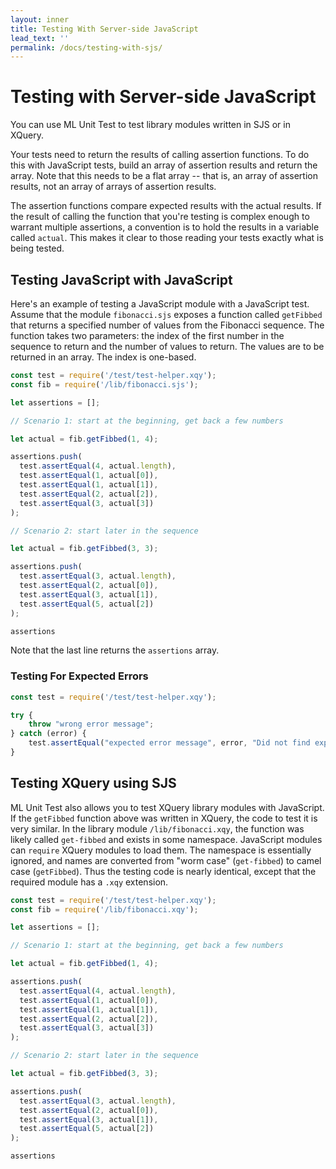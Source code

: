 ```yaml
---
layout: inner
title: Testing With Server-side JavaScript
lead_text: ''
permalink: /docs/testing-with-sjs/
---
```


# Testing with Server-side JavaScript

You can use ML Unit Test to test library modules written in SJS or in XQuery. 

Your tests need to return the results of calling assertion functions. To do this with JavaScript tests, build an array
of assertion results and return the array. Note that this needs to be a flat array -- that is, an array of assertion
results, not an array of arrays of assertion results. 

The assertion functions compare expected results with the actual results. If the result of calling the function that 
you're testing is complex enough to warrant multiple assertions, a convention is to hold the results in a variable 
called `actual`. This makes it clear to those reading your tests exactly what is being tested. 

## Testing JavaScript with JavaScript

Here's an example of testing a JavaScript module with a JavaScript test. Assume that the module `fibonacci.sjs` exposes a
function called `getFibbed` that returns a specified number of values from the Fibonacci sequence. The function takes
two parameters: the index of the first number in the sequence to return and the number of values to return. The values 
are to be returned in an array. The index is one-based. 

```javascript
const test = require('/test/test-helper.xqy');
const fib = require('/lib/fibonacci.sjs');

let assertions = [];

// Scenario 1: start at the beginning, get back a few numbers

let actual = fib.getFibbed(1, 4);

assertions.push(
  test.assertEqual(4, actual.length),
  test.assertEqual(1, actual[0]),
  test.assertEqual(1, actual[1]),
  test.assertEqual(2, actual[2]),
  test.assertEqual(3, actual[3])
);

// Scenario 2: start later in the sequence

let actual = fib.getFibbed(3, 3);

assertions.push(
  test.assertEqual(3, actual.length),
  test.assertEqual(2, actual[0]),
  test.assertEqual(3, actual[1]),
  test.assertEqual(5, actual[2])
);

assertions
```

Note that the last line returns the `assertions` array. 

### Testing For Expected Errors

```javascript
const test = require('/test/test-helper.xqy');

try {
    throw "wrong error message";
} catch (error) {
    test.assertEqual("expected error message", error, "Did not find expected error message");
}
```

## Testing XQuery using SJS

ML Unit Test also allows you to test XQuery library modules with JavaScript. If the `getFibbed` function above was 
written in XQuery, the code to test it is very similar. In the library module `/lib/fibonacci.xqy`, the function was
likely called `get-fibbed` and exists in some namespace. JavaScript modules can `require` XQuery modules to load them.
The namespace is essentially ignored, and names are converted from "worm case" (`get-fibbed`) to camel case 
(`getFibbed`). Thus the testing code is nearly identical, except that the required module has a `.xqy` extension. 

```javascript
const test = require('/test/test-helper.xqy');
const fib = require('/lib/fibonacci.xqy');

let assertions = [];

// Scenario 1: start at the beginning, get back a few numbers

let actual = fib.getFibbed(1, 4);

assertions.push(
  test.assertEqual(4, actual.length),
  test.assertEqual(1, actual[0]),
  test.assertEqual(1, actual[1]),
  test.assertEqual(2, actual[2]),
  test.assertEqual(3, actual[3])
);

// Scenario 2: start later in the sequence

let actual = fib.getFibbed(3, 3);

assertions.push(
  test.assertEqual(3, actual.length),
  test.assertEqual(2, actual[0]),
  test.assertEqual(3, actual[1]),
  test.assertEqual(5, actual[2])
);

assertions
```